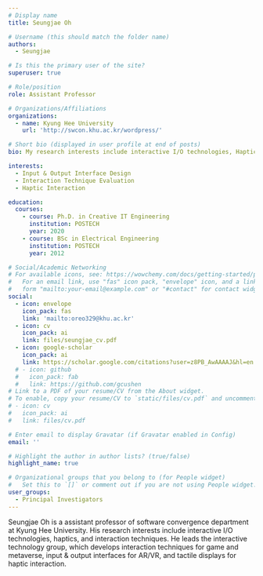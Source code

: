 ```yaml
---
# Display name
title: Seungjae Oh

# Username (this should match the folder name)
authors:
  - Seungjae

# Is this the primary user of the site?
superuser: true

# Role/position
role: Assistant Professor

# Organizations/Affiliations
organizations:
  - name: Kyung Hee University
    url: 'http://swcon.khu.ac.kr/wordpress/'

# Short bio (displayed in user profile at end of posts)
bio: My research interests include interactive I/O technologies, Haptics, and game interaction techniques.

interests:
  - Input & Output Interface Design
  - Interaction Technique Evaluation
  - Haptic Interaction

education:
  courses:
    - course: Ph.D. in Creative IT Engineering
      institution: POSTECH
      year: 2020
    - course: BSc in Electrical Engineering
      institution: POSTECH
      year: 2012

# Social/Academic Networking
# For available icons, see: https://wowchemy.com/docs/getting-started/page-builder/#icons
#   For an email link, use "fas" icon pack, "envelope" icon, and a link in the
#   form "mailto:your-email@example.com" or "#contact" for contact widget.
social:
  - icon: envelope
    icon_pack: fas
    link: 'mailto:oreo329@khu.ac.kr'
  - icon: cv
    icon_pack: ai
    link: files/seungjae_cv.pdf
  - icon: google-scholar
    icon_pack: ai
    link: https://scholar.google.com/citations?user=z8PB_AwAAAAJ&hl=en
  # - icon: github
  #   icon_pack: fab
  #   link: https://github.com/gcushen
# Link to a PDF of your resume/CV from the About widget.
# To enable, copy your resume/CV to `static/files/cv.pdf` and uncomment the lines below.
# - icon: cv
#   icon_pack: ai
#   link: files/cv.pdf

# Enter email to display Gravatar (if Gravatar enabled in Config)
email: ''

# Highlight the author in author lists? (true/false)
highlight_name: true

# Organizational groups that you belong to (for People widget)
#   Set this to `[]` or comment out if you are not using People widget.
user_groups:
  - Principal Investigators
---
```


Seungjae Oh is a assistant professor of software convergence department at Kyung Hee University. His research interests include interactive I/O technologies, haptics, and interaction techniques. He leads the interactive technology group, which develops interaction techniques for game and metaverse, input & output interfaces for AR/VR, and tactile displays for haptic interaction.